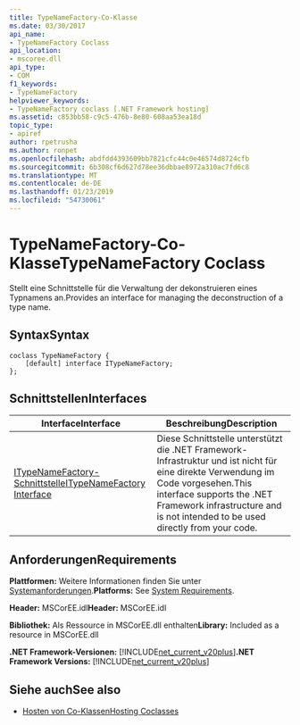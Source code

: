 ```yaml
---
title: TypeNameFactory-Co-Klasse
ms.date: 03/30/2017
api_name:
- TypeNameFactory Coclass
api_location:
- mscoree.dll
api_type:
- COM
f1_keywords:
- TypeNameFactory
helpviewer_keywords:
- TypeNameFactory coclass [.NET Framework hosting]
ms.assetid: c853bb58-c9c5-476b-8e80-608aa53ea18d
topic_type:
- apiref
author: rpetrusha
ms.author: ronpet
ms.openlocfilehash: abdfdd4393609bb7821cfc44c0e46574d8724cfb
ms.sourcegitcommit: 6b308cf6d627d78ee36dbbae8972a310ac7fd6c8
ms.translationtype: MT
ms.contentlocale: de-DE
ms.lasthandoff: 01/23/2019
ms.locfileid: "54730061"
---
```

# <a name="typenamefactory-coclass"></a><span data-ttu-id="fb4f1-102">TypeNameFactory-Co-Klasse</span><span class="sxs-lookup"><span data-stu-id="fb4f1-102">TypeNameFactory Coclass</span></span>
<span data-ttu-id="fb4f1-103">Stellt eine Schnittstelle für die Verwaltung der dekonstruieren eines Typnamens an.</span><span class="sxs-lookup"><span data-stu-id="fb4f1-103">Provides an interface for managing the deconstruction of a type name.</span></span>  
  
## <a name="syntax"></a><span data-ttu-id="fb4f1-104">Syntax</span><span class="sxs-lookup"><span data-stu-id="fb4f1-104">Syntax</span></span>  
  
```  
coclass TypeNameFactory {  
    [default] interface ITypeNameFactory;  
};  
```  
  
## <a name="interfaces"></a><span data-ttu-id="fb4f1-105">Schnittstellen</span><span class="sxs-lookup"><span data-stu-id="fb4f1-105">Interfaces</span></span>  
  
|<span data-ttu-id="fb4f1-106">Interface</span><span class="sxs-lookup"><span data-stu-id="fb4f1-106">Interface</span></span>|<span data-ttu-id="fb4f1-107">Beschreibung</span><span class="sxs-lookup"><span data-stu-id="fb4f1-107">Description</span></span>|  
|---------------|-----------------|  
|[<span data-ttu-id="fb4f1-108">ITypeNameFactory-Schnittstelle</span><span class="sxs-lookup"><span data-stu-id="fb4f1-108">ITypeNameFactory Interface</span></span>](../../../../docs/framework/unmanaged-api/hosting/itypenamefactory-interface.md)|<span data-ttu-id="fb4f1-109">Diese Schnittstelle unterstützt die .NET Framework-Infrastruktur und ist nicht für eine direkte Verwendung im Code vorgesehen.</span><span class="sxs-lookup"><span data-stu-id="fb4f1-109">This interface supports the .NET Framework infrastructure and is not intended to be used directly from your code.</span></span>|  
  
## <a name="requirements"></a><span data-ttu-id="fb4f1-110">Anforderungen</span><span class="sxs-lookup"><span data-stu-id="fb4f1-110">Requirements</span></span>  
 <span data-ttu-id="fb4f1-111">**Plattformen:** Weitere Informationen finden Sie unter [Systemanforderungen](../../../../docs/framework/get-started/system-requirements.md).</span><span class="sxs-lookup"><span data-stu-id="fb4f1-111">**Platforms:** See [System Requirements](../../../../docs/framework/get-started/system-requirements.md).</span></span>  
  
 <span data-ttu-id="fb4f1-112">**Header:** MSCorEE.idl</span><span class="sxs-lookup"><span data-stu-id="fb4f1-112">**Header:** MSCorEE.idl</span></span>  
  
 <span data-ttu-id="fb4f1-113">**Bibliothek:** Als Ressource in MSCorEE.dll enthalten</span><span class="sxs-lookup"><span data-stu-id="fb4f1-113">**Library:** Included as a resource in MSCorEE.dll</span></span>  
  
 <span data-ttu-id="fb4f1-114">**.NET Framework-Versionen:** [!INCLUDE[net_current_v20plus](../../../../includes/net-current-v20plus-md.md)]</span><span class="sxs-lookup"><span data-stu-id="fb4f1-114">**.NET Framework Versions:** [!INCLUDE[net_current_v20plus](../../../../includes/net-current-v20plus-md.md)]</span></span>  
  
## <a name="see-also"></a><span data-ttu-id="fb4f1-115">Siehe auch</span><span class="sxs-lookup"><span data-stu-id="fb4f1-115">See also</span></span>
- [<span data-ttu-id="fb4f1-116">Hosten von Co-Klassen</span><span class="sxs-lookup"><span data-stu-id="fb4f1-116">Hosting Coclasses</span></span>](../../../../docs/framework/unmanaged-api/hosting/hosting-coclasses.md)
